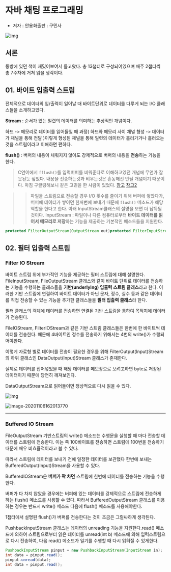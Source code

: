 # 자바 채팅 프로그래밍
-  저자 : 안용화출판 : 구민사

![img](https://lh3.googleusercontent.com/o23ryh16hSUFauzreVRSO7w6x9ccCaarF74Av5fg7SkZFietxLoJx99PgI8UPybLCwTWgiEIoYZpJvhRh1PsvbS_fVg0ClgVZ9J61ik3g2Hlu_m1amlJmvXHbIZcv6m2CdOBe1YN)

## 서론

동방에 있던 책이 재밌어보여서 들고왔다.
총 13챕터로 구성되어있으며 매주 2챕터씩 총 7주차에 거쳐 읽을 생각이다.

## 01. 바이트 입출력 스트림

전체적으로 데이터의 입/출력이 일어날 때 바이트단위로 데이터를 다루게 되는 I/O 클래스들을 소개하고있다.

**Stream** : 순서가 있는 일련의 데이터를 의미하는 추상적인 개념이다.

하드 -> 메모리로 데이터를 읽어들일 때 과정( 하드와 메모리 사이 채널 형성 -> 데이터가 채널을 통해 전달 )이렇게 형성된 채널을 통해 일련의 데이터가 흘러가거나 흘러오는것을 스트림이라고 이해하면 편하다.

**flush()** : 버퍼의 내용이 채워지지 않아도 강제적으로 버퍼의 내용을 **전송**하는 기능을 한다.

> C언어에서 `fflush()`를 입력버퍼를 비워준다로 이해하고있던 개념에 무언가 잘못된듯 싶었다. 내용을 전송하는것과 비우는것은 혼동해선 안될 개념이기 때문이다.
> 마침 구글링해보니 같은 고민을 한 사람이 있었다. [참고](https://m.blog.naver.com/PostView.nhn?blogId=klh1514&logNo=120190269672&proxyReferer=https:%2F%2Fwww.google.com%2F) [참고2](https://okky.kr/article/97122) 

> > 파일을 스트림으로 전송할 경우 I/O 횟수를 줄이기 위해 버퍼에 쌓았다가, 버퍼에 데이터가 쌓이면 한꺼번에 보내기 때문에 `flush()` 메소드가 해당 역할을 한다고 한다.
> > 아래 InputStream클래스의 설명을 보면 더 납득될 것이다.
> > InputStream : 파일이나 다른 컴퓨터로부터 **바이트 데이터를 읽어서 메모리로 저장**하는 기능을 제공하는 기본적인 메소드들을 지원한다.

```java
protected FilterOutputStream(OutputStream out)protected FilterInputStream(InputStream in)
```



## 02. 필터 입출력 스트림

### Filter IO Stream

바이트 스트림 위에 부가적인 기능을 제공하는 필터 스트림에 대해 설명한다.
FileInputStream, FileOutputStream 클래스와 같이 바이트 단위로 데이터를 전송하는 기능을 수행하는 클래스들을 **기반(underlying) 입출력 스트림 클래스**라고 한다.
이러한 기반 스트림에 연결하여 바이트 데이터가 아닌 문자, 정수, 실수 등과 같은 데이터를 직접 전송할 수 있는 기능을 추가한 클래스들을 **필터 입출력 클래스**라 한다.

필터 클래스의 객체에 데이터를 전송하면 연결된 기반 스트림을 통하여 목적지에 데이터가 전송된다.

FileIOStream, FilterIOStream과 같은 기반 스트림 클래스들은 한번에 한 바이트씩 데이터를 전송한다. 때문에 4바이트인 정수를 전송하기 위해서는 4번의 write()가 수행되어야한다.

이렇게 자료형 별로 데이터를 전송이 필요한 경우를 위해 FilterOutput(Input)Stream의 하위 클래스인 DataOutput(Input)Stream 클래스가 존재한다.

실제로 데이터를 집어넣었을 때 해당 데이터를 메모장으로 보려고하면 byte로 저장된 데이터이기 때문에 당연히 깨져보인다.

DataOutputStream으로 읽어들이면 정상적으로 다시 읽을 수 있다.

![img](https://lh6.googleusercontent.com/S0Jdwhv_pIzPTL2jZq45TVbogxGNHIErAdkfhZEoDQP4ung7qMB2-kK8qbvQglmKfG9dM-rvSDOHUmi46nifPXzSoXZR2KV4eLZQn-ZH_3Vv4u1qtAV_atP8WbmilZtUdPttdI9f)

![image-20201106162013770](https://lh5.googleusercontent.com/yp2gTQQg4t0bh_9Y1Rhg5uBCbKNjtcuIhcciHYFR-9AvARLEVDyObYvhzpkgqd7n7XMVOKr3jxbEwEdKxQamaC8Dcn7A6h04sZOiDWvnePOA32NPQDO_95N43QELOVLQk8I76uGt)

---



### Buffered IO Stream

FileOutputStream 기반스트림의 write() 메소드는 수행문을 실행할 때 마다 전송할 데이터를 스트림에 전송한다. 이는 즉 100바이트를 전송하면 스트림에 100번을 전송하기 때문에 매우 비효율적이라고 볼 수 있다.

따라서 스트림에 데이터를 보내기 전에 일정한 데이터를 보관했다 한번에 보내는 BufferedOutput(Input)Stream을 사용할 수 있다.

BufferedIOStream은 **버퍼가 꽉 차면** 스트림에 한번에 데이터를 전송하는 기능을 수행한다.

버퍼가 다 차지 않았을 경우에는 버퍼에 있는 데이터를 강제적으로 스트림에 전송하게 하는 flush() 메소드를 사용할 수 있다. 따라서 BufferedOutputStream 클래스를 이용하는 경우는 반드시 write() 메소드 다음에 flush() 메소드를 사용해야한다.

1챕터에서 설명된 flush()가 버퍼를 전송한다는 것이 조금은 그럴싸하게 생각된다.

PushbackInputStream 클래스는 데이터의 unreading 기능을 지원한다.read() 메소드에 의하여 스트림으로부터 읽은 데이터를 unread(int b) 메소드에 의해 입력스트림으로 다시 전송하여, 다음 read() 메소드가 일기를 수행할 때 다시 읽혀질 수 있게한다.

```java 
PushbackInputStream pinput = new PushbackInputStream(InputStream in);
int data = pinput.read();
pinput.unread(data);
int data = pinput.read();
```

